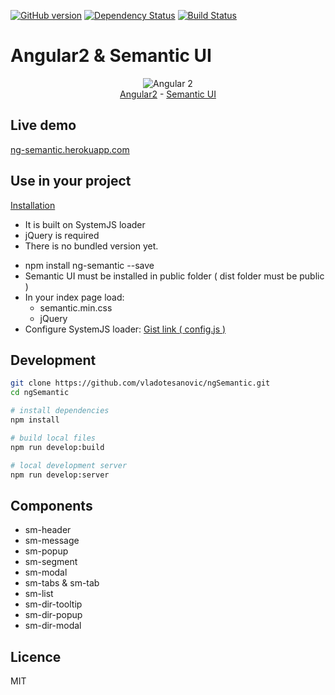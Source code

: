 [![GitHub version](https://badge.fury.io/gh/vladotesanovic%2FngSemantic.png)](http://badge.fury.io/gh/vladotesanovic%2FngSemantic)
[![Dependency Status](https://david-dm.org/vladotesanovic/ngSemantic.svg)](https://david-dm.org/vladotesanovic/ngSemantic)
[![Build Status](https://travis-ci.org/vladotesanovic/ngSemantic.svg?branch=master)](https://travis-ci.org/vladotesanovic/ngSemantic)

# Angular2 & Semantic UI
<p align="center">
  <img src="http://i.imgur.com/SCTxyan.jpg" alt="Angular 2"/><br/>
  <a href="http://www.angular.io" target="_blank">Angular2</a> - <a href="http://semantic-ui.com" target="_blank">Semantic UI</a> 
</p>

## Live demo
<a href="https://ng-semantic.herokuapp.com" target="_blank">ng-semantic.herokuapp.com</a>

## Use in your project
<a href="https://ng-semantic.herokuapp.com" target="_blank">Installation</a>
<ul>
   <li>It is built on SystemJS loader</li>
   <li>jQuery is required</li>
   <li>There is no bundled version yet.</li>
</ul>
<ul>
  <li>npm install ng-semantic --save</li>
  <li>Semantic UI must be installed in public folder ( dist folder must be public )</li>
  <li>In your index page load:
    <ul>
      <li>semantic.min.css</li>
      <li>jQuery</li>
    </ul>                
   </li>
  <li>Configure SystemJS loader: <a href="https://gist.github.com/vladotesanovic/596c41d819a32bd220da" target="_blank">Gist link ( config.js )</a></li>
</ul>
        
## Development
```bash
git clone https://github.com/vladotesanovic/ngSemantic.git
cd ngSemantic

# install dependencies
npm install

# build local files
npm run develop:build

# local development server
npm run develop:server
```

## Components

  - sm-header
  - sm-message
  - sm-popup
  - sm-segment
  - sm-modal
  - sm-tabs & sm-tab
  - sm-list
  - sm-dir-tooltip
  - sm-dir-popup
  - sm-dir-modal
   
## Licence 

MIT